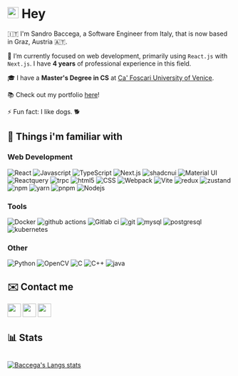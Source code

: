 # <img src="https://media.giphy.com/media/hvRJCLFzcasrR4ia7z/giphy.gif" width="25px" height="25px"/> Hey 

🇮🇹 I'm Sandro Baccega, a Software Engineer from Italy, that is now based in Graz, Austria 🇦🇹.

🔭 I’m currently focused on web development, primarily using `React.js` with `Next.js`. I have **4 years** of professional experience in this field.

🎓 I have a **Master's Degree in CS** at [Ca' Foscari University of Venice](https://www.unive.it/).

📚 Check out my portfolio [here](https://baccegasandro.dev)!

⚡  Fun fact: I like dogs. 🐕

<!-- - 👯 I’m looking to collaborate on ... -->
<!-- - 🤔 I’m looking for help with ... -->
<!-- - 💬 Ask me about ... -->
<!-- - 😄 Pronouns: ... -->

## 🔧  Things i'm familiar with  


### Web Development

<p>
  <img alt="React" src="https://img.shields.io/badge/-React-61DAFB?style=flat-square&logo=react&logoColor=black" />
  <img alt="Javascript" src="https://img.shields.io/badge/-Javascript-F7DF1E?style=flat-square&logo=javascript&logoColor=black" />
  <img alt="TypeScript" src="https://img.shields.io/badge/-TypeScript-007ACC?style=flat-square&logo=typescript&logoColor=white" />
  <img alt="Next.js" src="https://img.shields.io/badge/-Next.js-000000?style=flat-square&logo=nextdotjs&logoColor=white" />
  <img alt="shadcnui" src="https://img.shields.io/badge/-shadcn/ui-black?style=flat-square&logo=shadcnui&logoColor=white" />
  <img alt="Material UI" src="https://img.shields.io/badge/-Material UI-0081CB?style=flat-square&logo=mui&logoColor=white" />
  <img alt="Reactquery" src="https://img.shields.io/badge/-React Query-FF4154?style=flat-square&logo=reactquery&logoColor=white" /> 
  <img alt="trpc" src="https://img.shields.io/badge/-tRPC-2596BE?style=flat-square&logo=trpc&logoColor=white" />
  <img alt="html5" src="https://img.shields.io/badge/-HTML5-E34F26?style=flat-square&logo=html5&logoColor=white" />
  <img alt="CSS" src="https://img.shields.io/badge/-CSS3-1572B6?style=flat-square&logo=css3&logoColor=white" />
  <img alt="Webpack" src="https://img.shields.io/badge/-Webpack-8DD6F9?style=flat-square&logo=webpack&logoColor=black" /> 
  <img alt="Vite" src="https://img.shields.io/badge/-Vite-646CFF?style=flat-square&logo=vite&logoColor=white" /> 
  <img alt="redux" src="https://img.shields.io/badge/-Redux-764ABC?style=flat-square&logo=redux&logoColor=white" />
  <img alt="zustand" src="https://img.shields.io/badge/-Zustand-433f39?style=flat-square&logo=zustand&logoColor=white" />
  <img alt="npm" src="https://img.shields.io/badge/-NPM-CB3837?style=flat-square&logo=npm&logoColor=white" />
  <img alt="yarn" src="https://img.shields.io/badge/-Yarn-2C8EBB?style=flat-square&logo=yarn&logoColor=white" />
  <img alt="pnpm" src="https://img.shields.io/badge/-Pnpm-F69220?style=flat-square&logo=pnpm&logoColor=white" />
  <img alt="Nodejs" src="https://img.shields.io/badge/-Nodejs-43853d?style=flat-square&logo=Node.js&logoColor=white" />
</p>

### Tools

<p>
  <img alt="Docker" src="https://img.shields.io/badge/-Docker-46a2f1?style=flat-square&logo=docker&logoColor=white" />
  <img alt="github actions" src="https://img.shields.io/badge/-Github_Actions-2088FF?style=flat-square&logo=github-actions&logoColor=white" />
  <img alt="Gitlab ci" src="https://img.shields.io/badge/Gitlab%20CI-%23181717.svg?style=flat-square&logo=gitlab&logoColor=white" />
  <img alt="git" src="https://img.shields.io/badge/-Git-F05032?style=flat-square&logo=git&logoColor=white" />
  <img alt="mysql" src="https://img.shields.io/badge/-MySQL-4479A1?style=flat-square&logo=mysql&logoColor=white" />
  <img alt="postgresql" src="https://img.shields.io/badge/-PostgreSQL-4169E1?style=flat-square&logo=postgresql&logoColor=white" />
  <img alt="kubernetes" src="https://img.shields.io/badge/-Kubernetes-326CE5?style=flat-square&logo=kubernetes&logoColor=white" />
</p>

### Other

<p>
  <img alt="Python" src="https://img.shields.io/badge/-Python-3776AB?style=flat-square&logo=python&logoColor=white" />
  <img alt="OpenCV" src="https://img.shields.io/badge/-OpenCV-5C3EE8?style=flat-square&logo=openCV&logoColor=white" />
  <img alt="C" src="https://img.shields.io/badge/-C-A8B9CC?style=flat-square&logo=c&logoColor=white" />
  <img alt="C++" src="https://img.shields.io/badge/-C++-00599C?style=flat-square&logo=cplusplus&logoColor=white" />
  <img alt="java" src="https://img.shields.io/badge/-Java-ee1d24?style=flat-square&logo=Java&logoColor=" />
</p>

## ✉️  Contact me 

[<img  height="30" src="https://img.shields.io/badge/gmail-c14438?&style=for-the-badge&logo=gmail&logoColor=white"/>](mailto:mail.sandro.baccega@gmail.com) 
[<img  height="30" src="https://img.shields.io/badge/linkedin-blue.svg?&style=for-the-badge&logo=linkedin&logoColor=white" />](https://www.linkedin.com/in/sandro-baccega)
[<img  height="30" src="https://img.shields.io/badge/x-black.svg?&style=for-the-badge&logo=x&logoColor=white" />](https://twitter.com/Sandro_Bac)

## 📊  Stats 

<p style="display: flex">

<!-- ![Baccega's github stats](https://github-readme-stats.vercel.app/api?username=Baccega&show_icons=true&theme=gotham) -->

[![Baccega's Langs stats](https://github-readme-stats.vercel.app/api/top-langs/?username=Baccega&layout=compact&theme=gotham)](https://github.com/Baccega/github-readme-stats)</p>